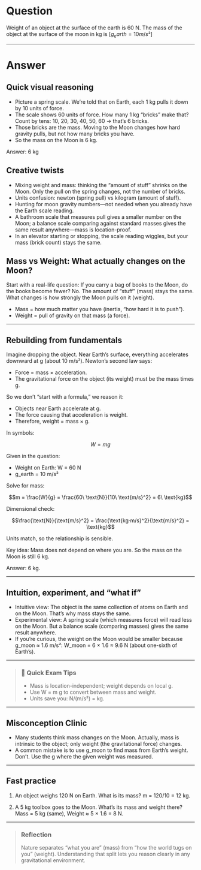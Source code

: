 # Question
Weight of an object at the surface of the earth is 60 N. The mass of the object at the surface of the moon in kg is $[g_earth = 10 m/s²]$

---
# Answer
## Quick visual reasoning
- Picture a spring scale. We’re told that on Earth, each 1 kg pulls it down by 10 units of force.
- The scale shows 60 units of force. How many 1 kg “bricks” make that? Count by tens: 10, 20, 30, 40, 50, 60 → that’s 6 bricks.
- Those bricks are the mass. Moving to the Moon changes how hard gravity pulls, but not how many bricks you have.
- So the mass on the Moon is 6 kg.

Answer: 6 kg

## Creative twists
- Mixing weight and mass: thinking the “amount of stuff” shrinks on the Moon. Only the pull on the spring changes, not the number of bricks.
- Units confusion: newton (spring pull) vs kilogram (amount of stuff).
- Hunting for moon gravity numbers—not needed when you already have the Earth scale reading.
- A bathroom scale that measures pull gives a smaller number on the Moon; a balance scale comparing against standard masses gives the same result anywhere—mass is location-proof.
- In an elevator starting or stopping, the scale reading wiggles, but your mass (brick count) stays the same.

## Mass vs Weight: What actually changes on the Moon?

Start with a real-life question: If you carry a bag of books to the Moon, do the books become fewer? No. The amount of “stuff” (mass) stays the same. What changes is how strongly the Moon pulls on it (weight).

- Mass = how much matter you have (inertia, “how hard it is to push”).
- Weight = pull of gravity on that mass (a force).

---

## Rebuilding from fundamentals

Imagine dropping the object. Near Earth’s surface, everything accelerates downward at g (about 10 m/s²). Newton’s second law says:
- Force = mass × acceleration.
- The gravitational force on the object (its weight) must be the mass times g.

So we don’t “start with a formula,” we reason it:
- Objects near Earth accelerate at g.
- The force causing that acceleration is weight.
- Therefore, weight = mass × g.

In symbols:
```math
W = m g
```

Given in the question:
- Weight on Earth: W = 60 N
- g_earth = 10 m/s²

Solve for mass:
```math
m = \frac{W}{g} = \frac{60\ \text{N}}{10\ \text{m/s}^2} = 6\ \text{kg}
```

Dimensional check:
```math
\frac{\text{N}}{\text{m/s}^2} = \frac{\text{kg·m/s}^2}{\text{m/s}^2} = \text{kg}
```
Units match, so the relationship is sensible.

Key idea: Mass does not depend on where you are. So the mass on the Moon is still 6 kg.

Answer: 6 kg.

---

## Intuition, experiment, and “what if”

- Intuitive view: The object is the same collection of atoms on Earth and on the Moon. That’s why mass stays the same.
- Experimental view: A spring scale (which measures force) will read less on the Moon. But a balance scale (comparing masses) gives the same result anywhere.
- If you’re curious, the weight on the Moon would be smaller because g_moon ≈ 1.6 m/s²:
  W_moon = 6 × 1.6 ≈ 9.6 N (about one-sixth of Earth’s).

---

> ### 🧠 Quick Exam Tips
> - Mass is location-independent; weight depends on local g.
> - Use W = m g to convert between mass and weight.
> - Units save you: N/(m/s²) = kg.

---

## Misconception Clinic
- Many students think mass changes on the Moon. Actually, mass is intrinsic to the object; only weight (the gravitational force) changes.
- A common mistake is to use g_moon to find mass from Earth’s weight. Don’t. Use the g where the given weight was measured.

---

## Fast practice
1) An object weighs 120 N on Earth. What is its mass?
m = 120/10 = 12 kg.

2) A 5 kg toolbox goes to the Moon. What’s its mass and weight there?
Mass = 5 kg (same), Weight ≈ 5 × 1.6 = 8 N.

---

> ### Reflection
> Nature separates “what you are” (mass) from “how the world tugs on you” (weight). Understanding that split lets you reason clearly in any gravitational environment.